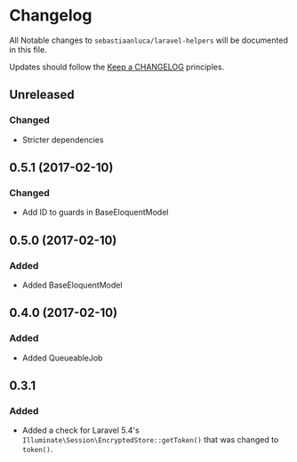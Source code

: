 # Changelog

All Notable changes to `sebastiaanluca/laravel-helpers` will be documented in this file.

Updates should follow the [Keep a CHANGELOG](http://keepachangelog.com/) principles.

##  Unreleased

### Changed

- Stricter dependencies

## 0.5.1 (2017-02-10)

### Changed

- Add ID to guards in BaseEloquentModel

## 0.5.0 (2017-02-10)

### Added

- Added BaseEloquentModel

## 0.4.0 (2017-02-10)

### Added

- Added QueueableJob

## 0.3.1

### Added

- Added a check for Laravel 5.4's `Illuminate\Session\EncryptedStore::getToken()` that was changed to `token()`.
